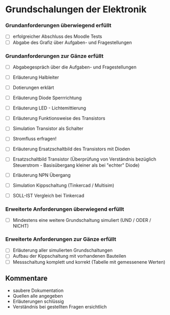 # Grundschalungen der Elektronik

### Grundanforderungen **überwiegend erfüllt**

- [ ]  erfolgreicher Abschluss des Moodle Tests
- [ ]  Abgabe des Grafiz über Aufgaben- und Fragestellungen

### Grundanforderungen **zur Gänze erfüllt**

- [ ]  Abgabegespräch über die Aufgaben- und Fragestellungen

  - [ ] Erläuterung Halbleiter

  - [ ] Dotierungen erklärt

  - [ ] Erläuterung Diode Sperrrichtung

  - [ ] Erläuterung LED - Lichtemittierung

  - [ ] Erläuterung Funktionsweise des Transistors

  - [ ] Simulation Transistor als Schalter

  - [ ] Stromfluss erfragen!

  - [ ] Erläuterung Ersatzschaltbild des Transistors mit Dioden

  - [ ] Ersatzschaltbild Transistor (Überprüfung von Verständnis bezüglich Steuerstrom - Basisübergang kleiner als bei "echter" Diode)

  - [ ] Erläuterung NPN Übergang

  - [ ] Simulation Kippschaltung (Tinkercad / Multisim)

  - [ ] SOLL-IST Vergleich bei Tinkercad


### Erweiterte Anforderungen **überwiegend erfüllt**
- [ ] Mindestens eine weitere Grundschaltung simuliert (UND / ODER / NICHT)

### Erweiterte Anforderungen **zur Gänze erfüllt**
- [ ] Erläuterung aller simulierten Grundschaltungen
- [ ] Aufbau der Kippschaltung mit vorhandenen Bauteilen
- [ ] Messschaltung komplett und korrekt (Tabelle mit gemessenene Werten)

## Kommentare
- saubere Dokumentation
- Quellen alle angegeben
- Erläuterungen schlüssig
- Verständnis bei gestellten Fragen ersichtlich